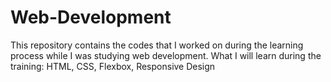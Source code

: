 # Web-Development
This repository contains the codes that I worked on during the learning process while I was studying web development. What I will learn during the training: HTML, CSS, Flexbox, Responsive Design
